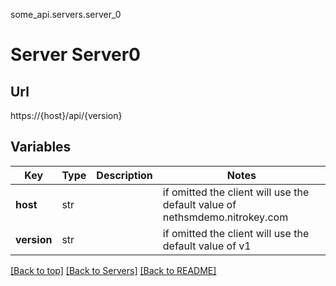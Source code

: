 some_api.servers.server_0
# Server Server0

## Url
https://{host}/api/{version}

## Variables
Key | Type | Description | Notes
--- | ---- | ----------- | ------
**host** | str |  |  if omitted the client will use the default value of nethsmdemo.nitrokey.com
**version** | str |  |  if omitted the client will use the default value of v1

[[Back to top]](#top) [[Back to Servers]](../../README.md#Servers) [[Back to README]](../../README.md)
